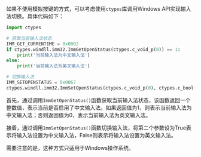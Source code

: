 如果不使用模拟按键的方式，可以考虑使用`ctypes`库调用Windows API实现输入法切换。具体代码如下：

```python
import ctypes

# 获取当前输入法状态
IMM_GET_CURRENTIME = 0x0002
if ctypes.windll.imm32.ImmGetOpenStatus(ctypes.c_void_p(0)) == 1:
    print('当前输入法为中文输入法')
else:
    print('当前输入法为英文输入法')

# 切换输入法
IMM_SETOPENSTATUS = 0x0067
ctypes.windll.imm32.ImmSetOpenStatus(ctypes.c_void_p(0), ctypes.c_bool(1))

```

首先，通过调用`ImmGetOpenStatus()`函数获取当前输入法状态，该函数返回一个整数值，表示当前是否启用了中文输入法。如果返回值为1，则表示当前输入法为中文输入法；否则返回值为0，表示当前输入法为英文输入法。

接着，通过调用`ImmSetOpenStatus()`函数切换输入法，将第二个参数设为True表示将输入法设置为中文输入法，False则表示将输入法设置为英文输入法。

需要注意的是，这种方式只适用于Windows操作系统。